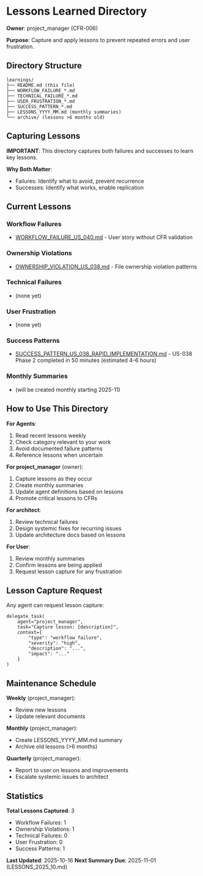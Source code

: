 # Lessons Learned Directory

**Owner**: project_manager (CFR-006)

**Purpose**: Capture and apply lessons to prevent repeated errors and user frustration.

## Directory Structure

```
learnings/
├── README.md (this file)
├── WORKFLOW_FAILURE_*.md
├── TECHNICAL_FAILURE_*.md
├── USER_FRUSTRATION_*.md
├── SUCCESS_PATTERN_*.md
├── LESSONS_YYYY_MM.md (monthly summaries)
└── archive/ (lessons >6 months old)
```

## Capturing Lessons

**IMPORTANT**: This directory captures both failures and successes to learn key lessons.

**Why Both Matter**:
- Failures: Identify what to avoid, prevent recurrence
- Successes: Identify what works, enable replication

## Current Lessons

### Workflow Failures
- [WORKFLOW_FAILURE_US_040.md](WORKFLOW_FAILURE_US_040.md) - User story without CFR validation

### Ownership Violations
- [OWNERSHIP_VIOLATION_US_038.md](OWNERSHIP_VIOLATION_US_038.md) - File ownership violation patterns

### Technical Failures
- (none yet)

### User Frustration
- (none yet)

### Success Patterns
- [SUCCESS_PATTERN_US_038_RAPID_IMPLEMENTATION.md](SUCCESS_PATTERN_US_038_RAPID_IMPLEMENTATION.md) - US-038 Phase 2 completed in 50 minutes (estimated 4-6 hours)

### Monthly Summaries
- (will be created monthly starting 2025-11)

## How to Use This Directory

**For Agents**:
1. Read recent lessons weekly
2. Check category relevant to your work
3. Avoid documented failure patterns
4. Reference lessons when uncertain

**For project_manager** (owner):
1. Capture lessons as they occur
2. Create monthly summaries
3. Update agent definitions based on lessons
4. Promote critical lessons to CFRs

**For architect**:
1. Review technical failures
2. Design systemic fixes for recurring issues
3. Update architecture docs based on lessons

**For User**:
1. Review monthly summaries
2. Confirm lessons are being applied
3. Request lesson capture for any frustration

## Lesson Capture Request

Any agent can request lesson capture:
```
delegate_task(
    agent="project_manager",
    task="Capture lesson: [description]",
    context={
        "type": "workflow_failure",
        "severity": "high",
        "description": "...",
        "impact": "..."
    }
)
```

## Maintenance Schedule

**Weekly** (project_manager):
- Review new lessons
- Update relevant documents

**Monthly** (project_manager):
- Create LESSONS_YYYY_MM.md summary
- Archive old lessons (>6 months)

**Quarterly** (project_manager):
- Report to user on lessons and improvements
- Escalate systemic issues to architect

## Statistics

**Total Lessons Captured**: 3
- Workflow Failures: 1
- Ownership Violations: 1
- Technical Failures: 0
- User Frustration: 0
- Success Patterns: 1

**Last Updated**: 2025-10-16
**Next Summary Due**: 2025-11-01 (LESSONS_2025_10.md)
